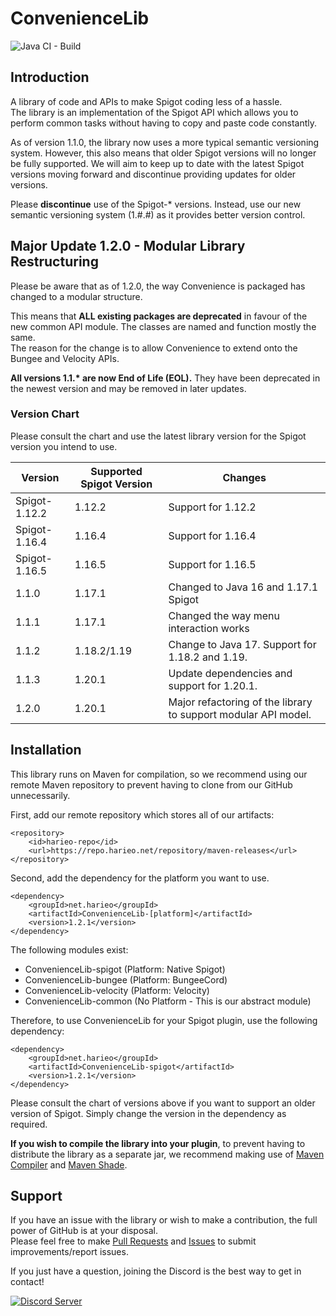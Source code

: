 # ConvenienceLib
![Java CI - Build](https://github.com/Harieo/ConvenienceLib/workflows/Java%20CI%20-%20Build/badge.svg)
## Introduction
A library of code and APIs to make Spigot coding less of a hassle.  
The library is an implementation of the Spigot API which allows you to perform common tasks without having to copy and paste code constantly. 

As of version 1.1.0, the library now uses a more typical semantic versioning system. However, this also means that older Spigot versions will no longer be fully supported. We will aim to keep up to date with the latest Spigot versions moving forward and discontinue providing updates for older versions.

Please **discontinue** use of the Spigot-* versions. Instead, use our new semantic versioning system (1.#.#) as it provides better version control.
## Major Update 1.2.0 - Modular Library Restructuring
Please be aware that as of 1.2.0, the way Convenience is packaged has changed to a modular structure.

This means that **ALL existing packages are deprecated** in favour of the new common API module.
The classes are named and function mostly the same.  
The reason for the change is to allow Convenience to extend onto the Bungee and Velocity APIs.

**All versions 1.1.\* are now End of Life (EOL).** They have been deprecated in the newest version and may be removed
in later updates.

### Version Chart

Please consult the chart and use the latest library version for the Spigot version you intend to use.

| Version       | Supported Spigot Version | Changes                                                        |
|---------------|--------------------------|----------------------------------------------------------------|
| Spigot-1.12.2 | 1.12.2                   | Support for 1.12.2                                             |
| Spigot-1.16.4 | 1.16.4                   | Support for 1.16.4                                             |
| Spigot-1.16.5 | 1.16.5                   | Support for 1.16.5                                             |
| 1.1.0         | 1.17.1                   | Changed to Java 16 and 1.17.1 Spigot                           |
| 1.1.1         | 1.17.1                   | Changed the way menu interaction works                         |
| 1.1.2         | 1.18.2/1.19              | Change to Java 17. Support for 1.18.2 and 1.19.                |
| 1.1.3         | 1.20.1                   | Update dependencies and support for 1.20.1.                    |
| 1.2.0         | 1.20.1                   | Major refactoring of the library to support modular API model. |

## Installation
This library runs on Maven for compilation, so we recommend using our remote Maven repository to prevent having to clone from 
our GitHub unnecessarily. 

First, add our remote repository which stores all of our artifacts:
```
<repository>
    <id>harieo-repo</id>
    <url>https://repo.harieo.net/repository/maven-releases</url>
</repository>
```

Second, add the dependency for the platform you want to use.
```
<dependency>
    <groupId>net.harieo</groupId>
    <artifactId>ConvenienceLib-[platform]</artifactId>
    <version>1.2.1</version>
</dependency>
```

The following modules exist:
- ConvenienceLib-spigot (Platform: Native Spigot)
- ConvenienceLib-bungee (Platform: BungeeCord)
- ConvenienceLib-velocity (Platform: Velocity)
- ConvenienceLib-common (No Platform - This is our abstract module)

Therefore, to use ConvenienceLib for your Spigot plugin, use the following dependency:
```
<dependency>
    <groupId>net.harieo</groupId>
    <artifactId>ConvenienceLib-spigot</artifactId>
    <version>1.2.1</version>
</dependency>
```

Please consult the chart of versions above if you want to support an older version of Spigot. Simply change the version in the dependency as required.

**If you wish to compile the library into your plugin**, to prevent having to distribute the library as a separate jar, we recommend making use of [Maven Compiler](https://maven.apache.org/plugins/maven-compiler-plugin/) and [Maven Shade](https://maven.apache.org/plugins/maven-shade-plugin/).

## Support
If you have an issue with the library or wish to make a contribution, the full power of GitHub is at your disposal.  
Please feel free to make [Pull Requests](https://github.com/Harieo/ConvenienceLib/pulls) and 
[Issues](https://github.com/Harieo/ConvenienceLib/issues) to submit improvements/report issues.

If you just have a question, joining the Discord is the best way to get in contact! 

[![Discord Server](https://discordapp.com/api/guilds/679733506427191330/embed.png?style=banner2)](https://discord.gg/zTwWZAR)
